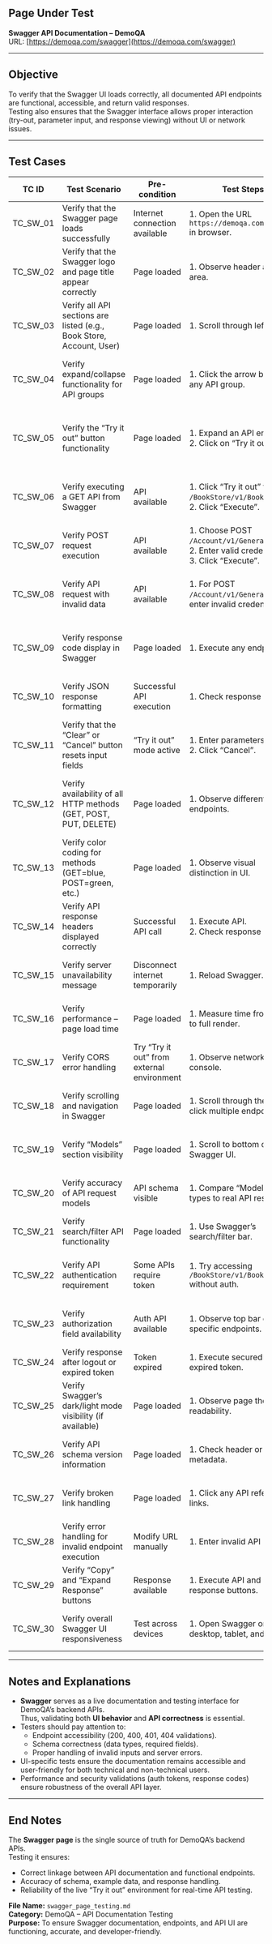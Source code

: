 ## Page Under Test  
**Swagger API Documentation – DemoQA**  
URL: [https://demoqa.com/swagger](https://demoqa.com/swagger)

---

## Objective  
To verify that the Swagger UI loads correctly, all documented API endpoints are functional, accessible, and return valid responses.  
Testing also ensures that the Swagger interface allows proper interaction (try-out, parameter input, and response viewing) without UI or network issues.

---

## Test Cases

| TC ID | Test Scenario | Pre-condition | Test Steps | Expected Result |
|-------|----------------|----------------|-------------|-----------------|
| TC_SW_01 | Verify that the Swagger page loads successfully | Internet connection available | 1. Open the URL `https://demoqa.com/swagger` in browser. | Swagger UI loads completely without errors. |
| TC_SW_02 | Verify that the Swagger logo and page title appear correctly | Page loaded | 1. Observe header and title area. | “Swagger UI” or “DemoQA API Docs” title visible. |
| TC_SW_03 | Verify all API sections are listed (e.g., Book Store, Account, User) | Page loaded | 1. Scroll through left panel. | All categories of APIs (Account, BookStore, etc.) are visible. |
| TC_SW_04 | Verify expand/collapse functionality for API groups | Page loaded | 1. Click the arrow beside any API group. | The endpoints within that group expand/collapse correctly. |
| TC_SW_05 | Verify the “Try it out” button functionality | Page loaded | 1. Expand an API endpoint. <br>2. Click on “Try it out”. | Parameter fields become editable, and “Execute” button activates. |
| TC_SW_06 | Verify executing a GET API from Swagger | API available | 1. Click “Try it out” for GET `/BookStore/v1/Books`. <br>2. Click “Execute”. | Status 200 with a JSON response containing book list. |
| TC_SW_07 | Verify POST request execution | API available | 1. Choose POST `/Account/v1/GenerateToken`. <br>2. Enter valid credentials. <br>3. Click “Execute”. | Response code 200 and a valid token returned. |
| TC_SW_08 | Verify API request with invalid data | API available | 1. For POST `/Account/v1/GenerateToken`, enter invalid credentials. | Response code 400 or 401; proper error message displayed. |
| TC_SW_09 | Verify response code display in Swagger | Page loaded | 1. Execute any endpoint. | Response status code displayed clearly in the response section. |
| TC_SW_10 | Verify JSON response formatting | Successful API execution | 1. Check response section. | JSON response formatted properly and readable. |
| TC_SW_11 | Verify that the “Clear” or “Cancel” button resets input fields | “Try it out” mode active | 1. Enter parameters. <br>2. Click “Cancel”. | All fields return to non-editable state. |
| TC_SW_12 | Verify availability of all HTTP methods (GET, POST, PUT, DELETE) | Page loaded | 1. Observe different endpoints. | Each HTTP method is color-coded and available for respective endpoints. |
| TC_SW_13 | Verify color coding for methods (GET=blue, POST=green, etc.) | Page loaded | 1. Observe visual distinction in UI. | Each HTTP method follows standard Swagger color scheme. |
| TC_SW_14 | Verify API response headers displayed correctly | Successful API call | 1. Execute API. <br>2. Check response headers. | Headers section shows valid metadata (e.g., Content-Type, Date). |
| TC_SW_15 | Verify server unavailability message | Disconnect internet temporarily | 1. Reload Swagger. | Displays appropriate connection error message. |
| TC_SW_16 | Verify performance – page load time | Page loaded | 1. Measure time from load to full render. | Page loads completely within 3–5 seconds. |
| TC_SW_17 | Verify CORS error handling | Try “Try it out” from external environment | 1. Observe network console. | No CORS issues occur; APIs execute correctly. |
| TC_SW_18 | Verify scrolling and navigation in Swagger | Page loaded | 1. Scroll through the list and click multiple endpoints. | Smooth scrolling and navigation; no lag or freezing. |
| TC_SW_19 | Verify “Models” section visibility | Page loaded | 1. Scroll to bottom of Swagger UI. | Model schemas are visible with data types and structure. |
| TC_SW_20 | Verify accuracy of API request models | API schema visible | 1. Compare “Model” data types to real API responses. | Model matches backend data types and format. |
| TC_SW_21 | Verify search/filter API functionality | Page loaded | 1. Use Swagger’s search/filter bar. | API list filters according to search input. |
| TC_SW_22 | Verify API authentication requirement | Some APIs require token | 1. Try accessing `/BookStore/v1/Books` without auth. | Public APIs accessible; secured APIs return 401 Unauthorized. |
| TC_SW_23 | Verify authorization field availability | Auth API available | 1. Observe top bar or specific endpoints. | Authorization token field present for secured APIs. |
| TC_SW_24 | Verify response after logout or expired token | Token expired | 1. Execute secured API with expired token. | Response 401 Unauthorized displayed. |
| TC_SW_25 | Verify Swagger’s dark/light mode visibility (if available) | Page loaded | 1. Observe page theme and readability. | Text readable and contrast maintained. |
| TC_SW_26 | Verify API schema version information | Page loaded | 1. Check header or metadata. | Swagger shows version info (e.g., OpenAPI 3.0). |
| TC_SW_27 | Verify broken link handling | Page loaded | 1. Click any API reference links. | All links redirect correctly; no broken references. |
| TC_SW_28 | Verify error handling for invalid endpoint execution | Modify URL manually | 1. Enter invalid API URL. | 404 or “Endpoint not found” message displayed. |
| TC_SW_29 | Verify “Copy” and “Expand Response” buttons | Response available | 1. Execute API and use response buttons. | Buttons work correctly and allow easy copying. |
| TC_SW_30 | Verify overall Swagger UI responsiveness | Test across devices | 1. Open Swagger on desktop, tablet, and mobile. | Interface adjusts properly to each screen size. |

---

## Notes and Explanations

- **Swagger** serves as a live documentation and testing interface for DemoQA’s backend APIs.  
  Thus, validating both **UI behavior** and **API correctness** is essential.  
- Testers should pay attention to:
  - Endpoint accessibility (200, 400, 401, 404 validations).  
  - Schema correctness (data types, required fields).  
  - Proper handling of invalid inputs and server errors.  
- UI-specific tests ensure the documentation remains accessible and user-friendly for both technical and non-technical users.  
- Performance and security validations (auth tokens, response codes) ensure robustness of the overall API layer.  

---

## End Notes

The **Swagger page** is the single source of truth for DemoQA’s backend APIs.  
Testing it ensures:
- Correct linkage between API documentation and functional endpoints.  
- Accuracy of schema, example data, and response handling.  
- Reliability of the live “Try it out” environment for real-time API testing.

**File Name:** `swagger_page_testing.md`  
**Category:** DemoQA – API Documentation Testing  
**Purpose:** To ensure Swagger documentation, endpoints, and API UI are functioning, accurate, and developer-friendly.
